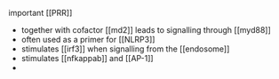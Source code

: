 important [[PRR]]
- together with cofactor [[md2]] leads to signalling through [[myd88]]
- often used as a primer for [[NLRP3]]
- stimulates [[irf3]] when signalling from the [[endosome]]
- stimulates [[nfkappab]] and [[AP-1]]
- 